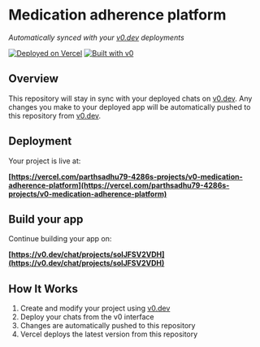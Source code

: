 # Medication adherence platform

*Automatically synced with your [v0.dev](https://v0.dev) deployments*

[![Deployed on Vercel](https://img.shields.io/badge/Deployed%20on-Vercel-black?style=for-the-badge&logo=vercel)](https://vercel.com/parthsadhu79-4286s-projects/v0-medication-adherence-platform)
[![Built with v0](https://img.shields.io/badge/Built%20with-v0.dev-black?style=for-the-badge)](https://v0.dev/chat/projects/solJFSV2VDH)

## Overview

This repository will stay in sync with your deployed chats on [v0.dev](https://v0.dev).
Any changes you make to your deployed app will be automatically pushed to this repository from [v0.dev](https://v0.dev).

## Deployment

Your project is live at:

**[https://vercel.com/parthsadhu79-4286s-projects/v0-medication-adherence-platform](https://vercel.com/parthsadhu79-4286s-projects/v0-medication-adherence-platform)**

## Build your app

Continue building your app on:

**[https://v0.dev/chat/projects/solJFSV2VDH](https://v0.dev/chat/projects/solJFSV2VDH)**

## How It Works

1. Create and modify your project using [v0.dev](https://v0.dev)
2. Deploy your chats from the v0 interface
3. Changes are automatically pushed to this repository
4. Vercel deploys the latest version from this repository